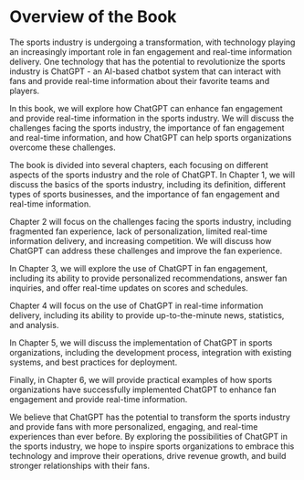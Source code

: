 Overview of the Book
==================================

The sports industry is undergoing a transformation, with technology playing an increasingly important role in fan engagement and real-time information delivery. One technology that has the potential to revolutionize the sports industry is ChatGPT - an AI-based chatbot system that can interact with fans and provide real-time information about their favorite teams and players.

In this book, we will explore how ChatGPT can enhance fan engagement and provide real-time information in the sports industry. We will discuss the challenges facing the sports industry, the importance of fan engagement and real-time information, and how ChatGPT can help sports organizations overcome these challenges.

The book is divided into several chapters, each focusing on different aspects of the sports industry and the role of ChatGPT. In Chapter 1, we will discuss the basics of the sports industry, including its definition, different types of sports businesses, and the importance of fan engagement and real-time information.

Chapter 2 will focus on the challenges facing the sports industry, including fragmented fan experience, lack of personalization, limited real-time information delivery, and increasing competition. We will discuss how ChatGPT can address these challenges and improve the fan experience.

In Chapter 3, we will explore the use of ChatGPT in fan engagement, including its ability to provide personalized recommendations, answer fan inquiries, and offer real-time updates on scores and schedules.

Chapter 4 will focus on the use of ChatGPT in real-time information delivery, including its ability to provide up-to-the-minute news, statistics, and analysis.

In Chapter 5, we will discuss the implementation of ChatGPT in sports organizations, including the development process, integration with existing systems, and best practices for deployment.

Finally, in Chapter 6, we will provide practical examples of how sports organizations have successfully implemented ChatGPT to enhance fan engagement and provide real-time information.

We believe that ChatGPT has the potential to transform the sports industry and provide fans with more personalized, engaging, and real-time experiences than ever before. By exploring the possibilities of ChatGPT in the sports industry, we hope to inspire sports organizations to embrace this technology and improve their operations, drive revenue growth, and build stronger relationships with their fans.
